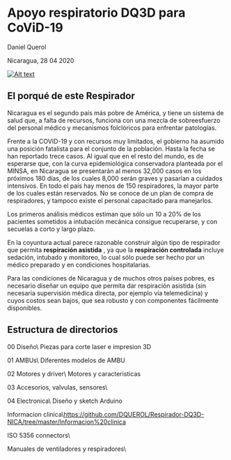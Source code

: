# Apoyo respiratorio DQ3D para CoViD-19

Daniel Querol

Nicaragua, 28 04 2020

[![Alt text](https://img.youtube.com/vi/0zzoeBUPshY/0.jpg)](https://www.youtube.com/watch?v=0zzoeBUPshY)

## El porqué de este Respirador

Nicaragua es el segundo país más pobre de América, y tiene un sistema de salud que, a falta de recursos, funciona con una mezcla de sobreesfuerzo del personal médico y mecanismos folclóricos para enfrentar patologías.

Frente a la COVID-19 y con recursos muy limitados, el gobierno ha asumido una posición fatalista para el conjunto de la población. Hasta la fecha se han reportado trece casos. Al igual que en el resto del mundo, es de esperarse que, con la curva epidemiológica conservadora planteada por el MINSA, en Nicaragua se presentarán al menos 32,000 casos en los próximos 180 días, de los cuales 8,000 serán graves y pasarían a cuidados intensivos. En todo el país hay menos de 150 respiradores, la mayor parte de los cuales están reservados. No se conoce de un plan de compra de respiradores, y tampoco existe el personal capacitado para manejarlos.

Los primeros análisis médicos estiman que sólo un 10 a 20% de los pacientes sometidos a intubación mecánica consigue recuperarse, y con secuelas a corto y largo plazo.

En la coyuntura actual parece razonable construir algún tipo de respirador que permita **respiración asistida** , ya que la **respiración controlada** incluye sedación, intubado y monitoreo, lo cual sólo puede ser hecho por un médico preparado y en condiciones hospitalarias.

Para las condiciones de Nicaragua y de muchos otros países pobres, es necesario diseñar un equipo que permita dar respiración asistida (sin necesaria supervisión médica directa, por ejemplo vía telemedicina) y cuyos costos sean bajos, que sea robusto y con componentes fácilmente disponibles.

## Estructura de directorios

00 Diseño\            Piezas para corte laser e impresion 3D

01 AMBUs\             Diferentes modelos de AMBU

02 Motores y driver\  Motores y caracteristicas

03 Accesorios, valvulas, sensores\

04 Electronica\       Diseño y sketch Arduino

Informacion clinica\https://github.com/DQUEROL/Respirador-DQ3D-NICA/tree/master/Informacion%20clinica

ISO 5356 connectors\

Manuales de ventiladores y respiradores\

